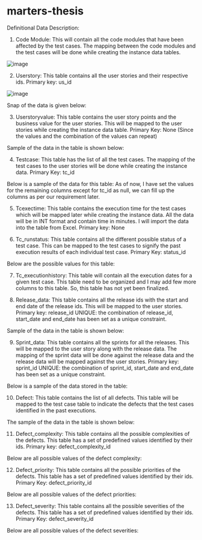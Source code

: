 # marters-thesis
Definitional Data Description:
1.	Code Module: This will contain all the code modules that have been affected by the test cases. The mapping between the code modules and the test cases will be done while creating the instance data tables.

 ![image](https://github.com/amondal8/marters-thesis/assets/134355254/5fd6a618-5ede-4819-a335-55ec05904861)

2.	Userstory: This table contains all the user stories and their respective ids.
Primary key: us_id

 ![image](https://github.com/amondal8/marters-thesis/assets/134355254/0fc77175-bf06-4f68-b155-b30dd572f487)

Snap of the data is given below:
 
3.	Userstoryvalue: This table contains the user story points and the business value for the user stories. This will be mapped to the user stories while creating the instance data table.
Primary Key: None (Since the values and the combination of the values can repeat)
 
Sample of the data in the table is shown below:
 
4.	Testcase: This table has the list of all the test cases. The mapping of the test cases to the user stories will be done while creating the instance data.
Primary Key: tc_id
 
Below is a sample of the data for this table: As of now, I have set the values for the remaining columns except for tc_id as null, we can fill up the columns as per our requirement later.
 

5.	Tcexectime: This table contains the execution time for the test cases which will be mapped later while creating the instance data. All the data will be in INT format and contain time in minutes. I will import the data into the table from Excel.
Primary key: None
 
6.	Tc_runstatus: This table contains all the different possible status of a test case. This can be mapped to the test cases to signify the past execution results of each individual test case.
Primary Key: status_id
 
Below are the possible values for this table:
 
7.	Tc_executionhistory: This table will contain all the execution dates for a given test case. This table need to be organized and I may add few more columns to this table. So, this table has not yet been finalized.
 
8.	Release_data: This table contains all the release ids with the start and end date of the release ids. This will be mapped to the user stories.
Primary key: release_id
UNIQUE: the combination of release_id, start_date and end_date has been set as a unique constraint.
 
Sample of the data in the table is shown below:
 
9.	Sprint_data: This table contains all the sprints for all the releases. This will be mapped to the user story along with the release data. The mapping of the sprint data will be done against the release data and the release data will be mapped against the user stories.
Primary key: sprint_id
UNIQUE: the combination of sprint_id, start_date and end_date has been set as a unique constraint.
 
Below is a sample of the data stored in the table:
 
10.	Defect: This table contains the list of all defects. This table will be mapped to the test case table to indicate the defects that the test cases identified in the past executions.
 
The sample of the data in the table is shown below:
 
11.	Defect_complexity: This table contains all the possible complexities of the defects. This table has a set of predefined values identified by their ids.
Primary key: defect_complexity_id
 
Below are all possible values of the defect complexity:
 
12.	Defect_priority: This table contains all the possible priorities of the defects. This table has a set of predefined values identified by their ids.
Primary Key: defect_priority_id
 
Below are all possible values of the defect priorities:
 
13.	Defect_severity: This table contains all the possible severities of the defects. This table has a set of predefined values identified by their ids.
Primary Key: defect_severity_id
 
Below are all possible values of the defect severities:
 

